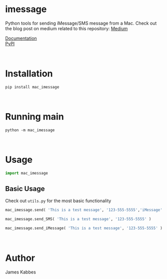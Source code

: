 # imessage
Python tools for sending iMessage/SMS message from a Mac. Check out the blog post on medium related to this repository: [Medium](https://medium.com/@jameskabbes/sending-imessages-with-python-on-a-mac-b77b7dd6e371)

[Documentation](https://jameskabbes.github.io/imessage) <br>
[PyPI](https://pypi.org/project/pyimessage)

<br> 

# Installation
`pip install mac_imessage`

<br>

# Running main

```
python -m mac_imessage
```

<br>

# Usage


```python
import mac_imessage
```

## Basic Usage
Check out `utils.py` for the most basic functionality

```python
mac_imessage.send( 'This is a test message', '123-555-5555','iMessage' )
```
```python
mac_imessage.send_SMS( 'This is a test message', '123-555-5555' )
```

```python
mac_imessage.send_iMessage( 'This is a test message', '123-555-5555' )
```

<br>

# Author
James Kabbes

